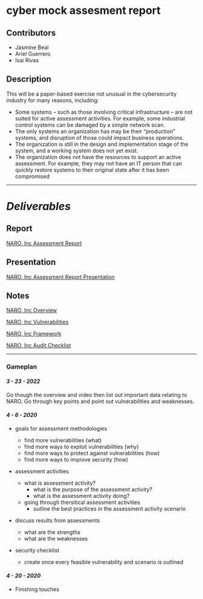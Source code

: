 # cyber mock assesment report

## Contributors

* Jasmine Beal
* Ariel Guerrero
* Isai Rivas

## Description

This will be a paper-based exercise not unusual in the cybersecurity industry for many reasons,
including:

* Some systems – such as those involving critical infrastructure – are not suited for active
assessment activities. For example, some industrial control systems can be damaged by a simple
network scan.  
* The only systems an organization has may be their “production” systems, and disruption of
those could impact business operations.
* The organization is still in the design and implementation stage of the system, and a working
system does not yet exist.
* The organization does not have the resources to support an active assessment. For example,
they may not have an IT person that can quickly restore systems to their original state after it
has been compromised  

___

# ***Deliverables***

## Report

[NARO, Inc Assessment Report](https://github.com/aguerrero232/cyber_sec_group_project/blob/main/assessment_report.pdf)

## Presentation

[NARO, Inc Assessment Report Presentation](https://github.com/aguerrero232/cyber_sec_group_project/blob/main/NARO_Inc_Assessment_Report_Presentation.pdf)

## Notes

[NARO, Inc Overview](https://github.com/aguerrero232/cyber_sec_group_project/tree/main/part-1-naro-overview)

[NARO, Inc Vulnerabilities](https://github.com/aguerrero232/cyber_sec_group_project/tree/main/part-2-naro-vulnerabilities)

[NARO, Inc Framework](https://github.com/aguerrero232/cyber_sec_group_project/tree/main/framework)

[NARO, Inc Audit Checklist](https://github.com/aguerrero232/cyber_sec_group_project/tree/main/audit_checklist)
___


### Gameplan

#### ***3 - 23 - 2022***

Go though the overview and video then list out important data relating to NARO.
Go through key points and point out vulnerabilities and weaknesses.

#### ***4 - 6 - 2020***

* goals for assessment methodologies
  * find more vulnerabilities (what)
  * find more ways to exploit vulnerabilities (why)
  * find more ways to protect against vulnerabilities (how)
  * find more ways to improve security (how)

* assessment activities
  * what is assessment activity?
    * what is the purpose of the assessment activity?
    * what is the assessment activity doing?
  * going through thersitical assessment activities
    * outline the best practices in the assessment activity scenario

* discuss results from assessments
  * what are the strengths
  * what are the weaknesses

* security checklist
  * create once every feasible vulnerability and scenario is outlined

#### ***4 - 20 - 2020***

* Finishing touches
